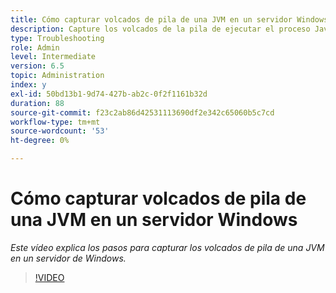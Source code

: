 ```yaml
---
title: Cómo capturar volcados de pila de una JVM en un servidor Windows
description: Capture los volcados de la pila de ejecutar el proceso Java en un servidor Windows
type: Troubleshooting
role: Admin
level: Intermediate
version: 6.5
topic: Administration
index: y
exl-id: 50bd13b1-9d74-427b-ab2c-0f2f1161b32d
duration: 88
source-git-commit: f23c2ab86d42531113690df2e342c65060b5c7cd
workflow-type: tm+mt
source-wordcount: '53'
ht-degree: 0%

---
```


# Cómo capturar volcados de pila de una JVM en un servidor Windows

*Este vídeo explica los pasos para capturar los volcados de pila de una JVM en un servidor de Windows.*

>[!VIDEO](https://video.tv.adobe.com/v/335490?quality=12&learn=on)
